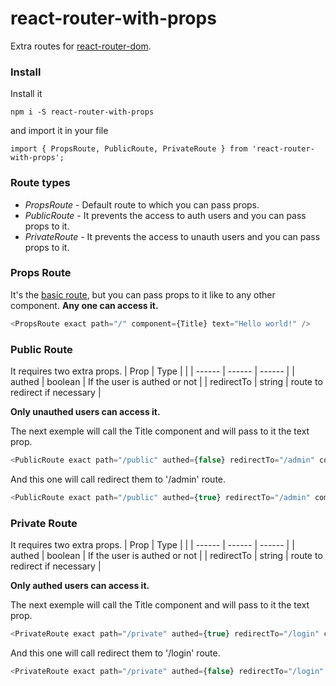 # react-router-with-props

Extra routes for [react-router-dom](https://github.com/ReactTraining/react-router).

### Install

Install it
```
npm i -S react-router-with-props
```

and import it in your file
```
import { PropsRoute, PublicRoute, PrivateRoute } from 'react-router-with-props';
```

### Route types
* *PropsRoute* - Default route to which you can pass props.
* *PublicRoute* - It prevents the access to auth users and you can pass props to it.
* *PrivateRoute* - It prevents the access to unauth users and you can pass props to it.

### Props Route
It's the [basic route](https://reacttraining.com/react-router/web/example/basic), but you can pass props to it like to any other component.
**Any one can access it.**
```js
<PropsRoute exact path="/" component={Title} text="Hello world!" />
```

### Public Route

It requires two extra props.
| Prop | Type |  |
| ------ | ------ | ------ |
| authed | boolean | If the user is authed or not |
| redirectTo | string | route to redirect if necessary |

**Only unauthed users can access it.**

The next exemple will call the Title component and will pass to it the text prop.
```js
<PublicRoute exact path="/public" authed={false} redirectTo="/admin" component={Title} text="This route is for unauthed users"/>
```

And this one will call redirect them to '/admin' route.
```js
<PublicRoute exact path="/public" authed={true} redirectTo="/admin" component={Title} text="This route is for unauthed users"/>
```

### Private Route

It requires two extra props.
| Prop | Type |  |
| ------ | ------ | ------ |
| authed | boolean | If the user is authed or not |
| redirectTo | string | route to redirect if necessary |

**Only authed users can access it.**

The next exemple will call the Title component and will pass to it the text prop.
```js
<PrivateRoute exact path="/private" authed={true} redirectTo="/login" component={Title} text="This is a private route"/>
```

And this one will call redirect them to '/login' route.
```js
<PrivateRoute exact path="/private" authed={false} redirectTo="/login" component={Title} text="This is a private route"/>
```
